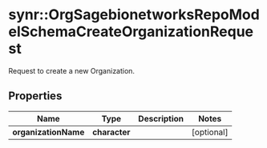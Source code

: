 # synr::OrgSagebionetworksRepoModelSchemaCreateOrganizationRequest

Request to create a new Organization.

## Properties
Name | Type | Description | Notes
------------ | ------------- | ------------- | -------------
**organizationName** | **character** |  | [optional] 


